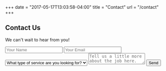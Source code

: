+++
date = "2017-05-17T13:03:58-04:00"
title = "Contact"
url = "/contact"
+++

## Contact Us

We can't wait to hear from you! 

<form name="contact-form">
  <input type="text" placeholder="Your Name" name="name">
  <input type="email" placeholder="Your Email" name="email">
  <select name="email">
    <option default>What type of service are you looking for?</option>
    <option>Handyman</option>
    <option>Cleaning</option>
    <option>Moving</option>
  </select>
  <textarea name="message" placeholder="Tell us a little more about the job here."></textarea>
  <button>Send</button>
</form>
